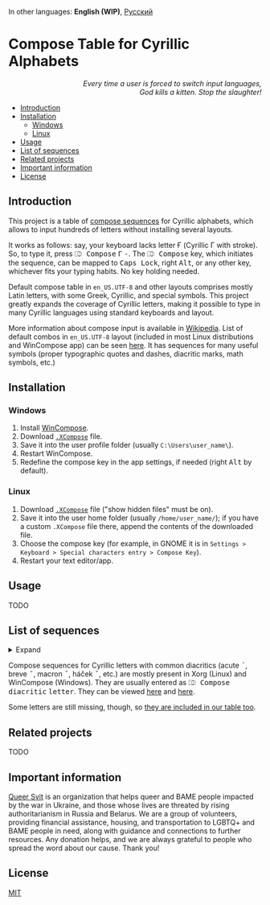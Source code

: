 In other languages: **English (WIP)**, [Русский](README.ru.md)

# Compose Table for Cyrillic Alphabets #

<p align="right">
<i>Every time a user is forced to switch input languages,</br>
God kills a kitten. Stop the slaughter!</i>
</p>

- [Introduction](#introduction)
- [Installation](#installation)
	- [Windows](#windows)
	- [Linux](#linux)
- [Usage](#usage)
- [List of sequences](#list-of-sequences)
- [Related projects](#related-projects)
- [Important information](#important-information)
- [License](#license)

## Introduction ##

This project is a table of [compose sequences](https://en.wikipedia.org/wiki/Compose_key) for Cyrillic alphabets, which allows to input hundreds of letters without installing several layouts.

It works as follows: say, your keyboard lacks letter Ғ (Cyrillic Г with stroke). So, to type it, press <kbd>⎄ Compose</kbd> <kbd>Г</kbd> <kbd>-</kbd>. The <kbd>⎄ Compose</kbd> key, which initiates the sequence, can be mapped to <kbd>Caps Lock</kbd>, right <kbd>Alt</kbd>, or any other key, whichever fits your typing habits. No key holding needed.

Default compose table in `en_US.UTF-8` and other layouts comprises mostly Latin letters, with some Greek, Cyrillic, and special symbols. This project greatly expands the coverage of Cyrillic letters, making it possible to type in many Cyrillic languages using standard keyboards and layout.

More information about compose input is available in [Wikipedia](https://en.wikipedia.org/wiki/Compose_key). List of default combos in `en_US.UTF-8` layout (included in most Linux distributions and WinCompose app) can be seen [here](https://gitlab.freedesktop.org/xorg/lib/libx11/-/blob/master/nls/en_US.UTF-8/Compose.pre). It has sequences for many useful symbols (proper typographic quotes and dashes, diacritic marks, math symbols, etc.)

## Installation ##

### Windows ###

1. Install [WinCompose](https://github.com/samhocevar/wincompose).
2. Download [`.XCompose`](/.XCompose) file.
3. Save it into the user profile folder (usually `C:\Users\user_name\`).
4. Restart WinCompose.
5. Redefine the compose key in the app settings, if needed (right <kbd>Alt</kbd> by default).

### Linux ###

1. Download [`.XCompose`](/.XCompose) file ("show hidden files" must be on).
2. Save it into the user home folder (usually `/home/user_name/`); if you have a custom `.XCompose` file there, append the contents of the downloaded file.
3. Choose the compose key (for example, in GNOME it is in `Settings > Keyboard > Special characters entry > Compose Key`).
4. Restart your text editor/app.

## Usage ##

TODO

## List of sequences ##

<details><summary>Expand</summary>

| Input                                                       | Letter |
| ----------------------------------------------------------- | ------ |
| <kbd>⎄ Compose</kbd> <kbd>г</kbd> <kbd>г</kbd>              | ѕ      |
| <kbd>⎄ Compose</kbd> <kbd>с</kbd> <kbd>5</kbd>              | ѕ      |
| <kbd>⎄ Compose</kbd> <kbd>5</kbd> <kbd>с</kbd>              | ѕ      |
| <kbd>⎄ Compose</kbd> <kbd>е</kbd> <kbd>е</kbd>              | ә      |
| <kbd>⎄ Compose</kbd> <kbd>ё</kbd> <kbd>ё</kbd>              | ӛ      |
| <kbd>⎄ Compose</kbd> <kbd>з</kbd> <kbd>з</kbd>              | ԑ      |
| <kbd>⎄ Compose</kbd> <kbd>м</kbd> <kbd>м</kbd>              | ԝ      |
| <kbd>⎄ Compose</kbd> <kbd>у</kbd> <kbd>у</kbd>              | ү      |
| <kbd>⎄ Compose</kbd> <kbd>ц</kbd> <kbd>ц</kbd>              | џ      |
| <kbd>⎄ Compose</kbd> <kbd>ч</kbd> <kbd>ч</kbd>              | һ      |
| <kbd>⎄ Compose</kbd> <kbd>э</kbd> <kbd>э</kbd>              | є      |
| <kbd>⎄ Compose</kbd> <kbd>є</kbd> <kbd>є</kbd>              | э      |
| <kbd>⎄ Compose</kbd> <kbd>з</kbd> <kbd>3</kbd>              | ӡ      |
| <kbd>⎄ Compose</kbd> <kbd>3</kbd> <kbd>з</kbd>              | ӡ      |
| <kbd>⎄ Compose</kbd> <kbd>о</kbd> <kbd>о</kbd>              | ҩ      |
| <kbd>⎄ Compose</kbd> <kbd>с</kbd> <kbd>о</kbd>              | ҩ      |
| <kbd>⎄ Compose</kbd> <kbd>с</kbd> <kbd>0</kbd>              | ҩ      |
| <kbd>⎄ Compose</kbd> <kbd>0</kbd> <kbd>с</kbd>              | ҩ      |
| <kbd>⎄ Compose</kbd> <kbd>о</kbd> <kbd>0</kbd>              | ҩ      |
| <kbd>⎄ Compose</kbd> <kbd>0</kbd> <kbd>о</kbd>              | ҩ      |
| **Ligatures**                                               |        |
| <kbd>⎄ Compose</kbd> <kbd>а</kbd> <kbd>е</kbd>              | ӕ      |
| <kbd>⎄ Compose</kbd> <kbd>л</kbd> <kbd>ь</kbd>              | љ      |
| <kbd>⎄ Compose</kbd> <kbd>н</kbd> <kbd>г</kbd>              | ҥ      |
| <kbd>⎄ Compose</kbd> <kbd>н</kbd> <kbd>ь</kbd>              | њ      |
| <kbd>⎄ Compose</kbd> <kbd>т</kbd> <kbd>ц</kbd>              | ҵ      |
| **Digraphs**                                                |        |
| <kbd>⎄ Compose</kbd> <kbd>ь</kbd> <kbd>і</kbd>              | ы      |
| <kbd>⎄ Compose</kbd> <kbd>ъ</kbd> <kbd>і</kbd>              | ы      |
| <kbd>⎄ Compose</kbd> <kbd>ь</kbd> <kbd>\|</kbd>             | ы      |
| <kbd>⎄ Compose</kbd> <kbd>ъ</kbd> <kbd>\|</kbd>             | ы      |
| <kbd>⎄ Compose</kbd> <kbd>ь</kbd> <kbd>1</kbd>              | ы      |
| <kbd>⎄ Compose</kbd> <kbd>ъ</kbd> <kbd>1</kbd>              | ы      |
| <kbd>⎄ Compose</kbd> <kbd>¨</kbd> <kbd>ь</kbd> <kbd>і</kbd> | ӹ      |
| <kbd>⎄ Compose</kbd> <kbd>¨</kbd> <kbd>ъ</kbd> <kbd>і</kbd> | ӹ      |
| <kbd>⎄ Compose</kbd> <kbd>"</kbd> <kbd>ь</kbd> <kbd>і</kbd> | ӹ      |
| <kbd>⎄ Compose</kbd> <kbd>"</kbd> <kbd>ъ</kbd> <kbd>і</kbd> | ӹ      |
| <kbd>⎄ Compose</kbd> <kbd>а</kbd> <kbd>\|</kbd>             | аӀ     |
| <kbd>⎄ Compose</kbd> <kbd>а</kbd> <kbd>1</kbd>              | аӀ     |
| <kbd>⎄ Compose</kbd> <kbd>г</kbd> <kbd>\|</kbd>             | гӀ     |
| <kbd>⎄ Compose</kbd> <kbd>г</kbd> <kbd>1</kbd>              | гӀ     |
| <kbd>⎄ Compose</kbd> <kbd>к</kbd> <kbd>\|</kbd>             | кӀ     |
| <kbd>⎄ Compose</kbd> <kbd>к</kbd> <kbd>1</kbd>              | кӀ     |
| <kbd>⎄ Compose</kbd> <kbd>л</kbd> <kbd>\|</kbd>             | лІ     |
| <kbd>⎄ Compose</kbd> <kbd>л</kbd> <kbd>1</kbd>              | лІ     |
| <kbd>⎄ Compose</kbd> <kbd>о</kbd> <kbd>\|</kbd>             | оӀ     |
| <kbd>⎄ Compose</kbd> <kbd>о</kbd> <kbd>1</kbd>              | оӀ     |
| <kbd>⎄ Compose</kbd> <kbd>п</kbd> <kbd>\|</kbd>             | пӀ     |
| <kbd>⎄ Compose</kbd> <kbd>п</kbd> <kbd>1</kbd>              | пӀ     |
| <kbd>⎄ Compose</kbd> <kbd>т</kbd> <kbd>\|</kbd>             | тӀ     |
| <kbd>⎄ Compose</kbd> <kbd>т</kbd> <kbd>1</kbd>              | тӀ     |
| <kbd>⎄ Compose</kbd> <kbd>у</kbd> <kbd>\|</kbd>             | уӀ     |
| <kbd>⎄ Compose</kbd> <kbd>у</kbd> <kbd>1</kbd>              | уӀ     |
| <kbd>⎄ Compose</kbd> <kbd>ф</kbd> <kbd>\|</kbd>             | фӀ     |
| <kbd>⎄ Compose</kbd> <kbd>ф</kbd> <kbd>1</kbd>              | фӀ     |
| <kbd>⎄ Compose</kbd> <kbd>х</kbd> <kbd>\|</kbd>             | хӀ     |
| <kbd>⎄ Compose</kbd> <kbd>х</kbd> <kbd>1</kbd>              | хӀ     |
| <kbd>⎄ Compose</kbd> <kbd>ц</kbd> <kbd>\|</kbd>             | цӀ     |
| <kbd>⎄ Compose</kbd> <kbd>ц</kbd> <kbd>1</kbd>              | цӀ     |
| <kbd>⎄ Compose</kbd> <kbd>ч</kbd> <kbd>\|</kbd>             | чӀ     |
| <kbd>⎄ Compose</kbd> <kbd>ч</kbd> <kbd>1</kbd>              | чӀ     |
| <kbd>⎄ Compose</kbd> <kbd>ш</kbd> <kbd>\|</kbd>             | шІ     |
| <kbd>⎄ Compose</kbd> <kbd>ш</kbd> <kbd>1</kbd>              | шІ     |
| <kbd>⎄ Compose</kbd> <kbd>щ</kbd> <kbd>\|</kbd>             | щІ     |
| <kbd>⎄ Compose</kbd> <kbd>щ</kbd> <kbd>1</kbd>              | щІ     |
| <kbd>⎄ Compose</kbd> <kbd>ы</kbd> <kbd>\|</kbd>             | ыӀ     |
| <kbd>⎄ Compose</kbd> <kbd>ы</kbd> <kbd>1</kbd>              | ыӀ     |
| <kbd>⎄ Compose</kbd> <kbd>\|</kbd> <kbd>У</kbd>             | Іу     |
| <kbd>⎄ Compose</kbd> <kbd>1</kbd> <kbd>У</kbd>              | Іу     |
| <kbd>⎄ Compose</kbd> <kbd>\|</kbd> <kbd>у</kbd>             | Іу     |
| <kbd>⎄ Compose</kbd> <kbd>1</kbd> <kbd>у</kbd>              | Іу     |
| **Palochka**                                                |        |
| <kbd>⎄ Compose</kbd> <kbd>˙</kbd> <kbd>і</kbd>              | Ӏ      |
| <kbd>⎄ Compose</kbd> <kbd>і</kbd> <kbd>˙</kbd>              | Ӏ      |
| <kbd>⎄ Compose</kbd> <kbd>.</kbd> <kbd>і</kbd>              | Ӏ      |
| <kbd>⎄ Compose</kbd> <kbd>і</kbd> <kbd>.</kbd>              | Ӏ      |
| <kbd>⎄ Compose</kbd> <kbd>ь</kbd> <kbd>ы</kbd>              | Ӏ      |
| <kbd>⎄ Compose</kbd> <kbd>ъ</kbd> <kbd>ы</kbd>              | Ӏ      |
| <kbd>⎄ Compose</kbd> <kbd>ы</kbd> <kbd>ь</kbd>              | Ӏ      |
| <kbd>⎄ Compose</kbd> <kbd>ы</kbd> <kbd>ъ</kbd>              | Ӏ      |
| **Letters with dot[s] above, based on и & й**               |        |
| <kbd>⎄ Compose</kbd> <kbd>˙</kbd> <kbd>и</kbd>              | і      |
| <kbd>⎄ Compose</kbd> <kbd>и</kbd> <kbd>˙</kbd>              | і      |
| <kbd>⎄ Compose</kbd> <kbd>.</kbd> <kbd>и</kbd>              | і      |
| <kbd>⎄ Compose</kbd> <kbd>и</kbd> <kbd>.</kbd>              | і      |
| <kbd>⎄ Compose</kbd> <kbd>¨</kbd> <kbd>й</kbd>              | ї      |
| <kbd>⎄ Compose</kbd> <kbd>й</kbd> <kbd>¨</kbd>              | ї      |
| <kbd>⎄ Compose</kbd> <kbd>"</kbd> <kbd>й</kbd>              | ї      |
| <kbd>⎄ Compose</kbd> <kbd>й</kbd> <kbd>"</kbd>              | ї      |
| <kbd>⎄ Compose</kbd> <kbd>˙</kbd> <kbd>й</kbd>              | ј      |
| <kbd>⎄ Compose</kbd> <kbd>й</kbd> <kbd>˙</kbd>              | ј      |
| <kbd>⎄ Compose</kbd> <kbd>.</kbd> <kbd>й</kbd>              | ј      |
| <kbd>⎄ Compose</kbd> <kbd>й</kbd> <kbd>.</kbd>              | ј      |
| **Letters with vertical strokes**                           |        |
| <kbd>⎄ Compose</kbd> <kbd>\|</kbd> <kbd>к</kbd>             | ҝ      |
| <kbd>⎄ Compose</kbd> <kbd>1</kbd> <kbd>к</kbd>              | ҝ      |
| <kbd>⎄ Compose</kbd> <kbd>\|</kbd> <kbd>ч</kbd>             | ҹ      |
| <kbd>⎄ Compose</kbd> <kbd>1</kbd> <kbd>ч</kbd>              | ҹ      |
| **Letters with horizontal strokes**                         |        |
| <kbd>⎄ Compose</kbd> <kbd>-</kbd> <kbd>о</kbd>              | ө      |
| <kbd>⎄ Compose</kbd> <kbd>о</kbd> <kbd>-</kbd>              | ө      |
| <kbd>⎄ Compose</kbd> <kbd>-</kbd> <kbd>г</kbd>              | ғ      |
| <kbd>⎄ Compose</kbd> <kbd>г</kbd> <kbd>-</kbd>              | ғ      |
| <kbd>⎄ Compose</kbd> <kbd>-</kbd> <kbd>к</kbd>              | ҟ      |
| <kbd>⎄ Compose</kbd> <kbd>к</kbd> <kbd>-</kbd>              | ҟ      |
| <kbd>⎄ Compose</kbd> <kbd>-</kbd> <kbd>ү</kbd>              | ұ      |
| <kbd>⎄ Compose</kbd> <kbd>-</kbd> <kbd>у</kbd>              | ұ      |
| <kbd>⎄ Compose</kbd> <kbd>ү</kbd> <kbd>-</kbd>              | ұ      |
| <kbd>⎄ Compose</kbd> <kbd>у</kbd> <kbd>-</kbd>              | ұ      |
| <kbd>⎄ Compose</kbd> <kbd>-</kbd> <kbd>х</kbd>              | ӿ      |
| <kbd>⎄ Compose</kbd> <kbd>х</kbd> <kbd>-</kbd>              | ӿ      |
| <kbd>⎄ Compose</kbd> <kbd>-</kbd> <kbd>е</kbd>              | ҽ      |
| <kbd>⎄ Compose</kbd> <kbd>е</kbd> <kbd>-</kbd>              | ҽ      |
| <kbd>⎄ Compose</kbd> <kbd>-</kbd> <kbd>һ</kbd>              | ћ      |
| <kbd>⎄ Compose</kbd> <kbd>һ</kbd> <kbd>-</kbd>              | ћ      |
| <kbd>⎄ Compose</kbd> <kbd>-</kbd> <kbd>ч</kbd> <kbd>ч</kbd> | ћ      |
| <kbd>⎄ Compose</kbd> <kbd>-</kbd> <kbd>ь</kbd>              | ҍ      |
| <kbd>⎄ Compose</kbd> <kbd>ь</kbd> <kbd>-</kbd>              | ҍ      |
| **Letters with diagonal strokes**                           |        |
| <kbd>⎄ Compose</kbd> <kbd>к</kbd> <kbd>\\</kbd>             | ԟ      |
| <kbd>⎄ Compose</kbd> <kbd>\\</kbd> <kbd>к</kbd>             | ԟ      |
| <kbd>⎄ Compose</kbd> <kbd>р</kbd> <kbd>\\</kbd>             | ҏ      |
| <kbd>⎄ Compose</kbd> <kbd>\\</kbd> <kbd>р</kbd>             | ҏ      |
| **Letters with top left bar**                               |        |
| <kbd>⎄ Compose</kbd> <kbd>7</kbd> <kbd>ь</kbd>              | ъ      |
| <kbd>⎄ Compose</kbd> <kbd>7</kbd> <kbd>ъ</kbd>              | ь      |
| <kbd>⎄ Compose</kbd> <kbd>7</kbd> <kbd>к</kbd>              | ҡ      |
| <kbd>⎄ Compose</kbd> <kbd>7</kbd> <kbd>ы</kbd>              | ꙑ      |
| **Letters with cedilla**                                    |        |
| <kbd>⎄ Compose</kbd> <kbd>,</kbd> <kbd>з</kbd>              | ҙ      |
| <kbd>⎄ Compose</kbd> <kbd>з</kbd> <kbd>,</kbd>              | ҙ      |
| <kbd>⎄ Compose</kbd> <kbd>¸</kbd> <kbd>з</kbd>              | ҙ      |
| <kbd>⎄ Compose</kbd> <kbd>з</kbd> <kbd>¸</kbd>              | ҙ      |
| <kbd>⎄ Compose</kbd> <kbd>,</kbd> <kbd>с</kbd>              | ҫ      |
| <kbd>⎄ Compose</kbd> <kbd>с</kbd> <kbd>,</kbd>              | ҫ      |
| <kbd>⎄ Compose</kbd> <kbd>¸</kbd> <kbd>с</kbd>              | ҫ      |
| <kbd>⎄ Compose</kbd> <kbd>с</kbd> <kbd>¸</kbd>              | ҫ      |
| **Letter with upturn**                                      |        |
| <kbd>⎄ Compose</kbd> <kbd>г</kbd> <kbd>'</kbd>              | ґ      |
| **Letters with descenders to the right**                    |        |
| <kbd>⎄ Compose</kbd> <kbd>т</kbd> <kbd>с</kbd>              | ц      |
| <kbd>⎄ Compose</kbd> <kbd>ш</kbd> <kbd>,</kbd>              | щ      |
| <kbd>⎄ Compose</kbd> <kbd>ж</kbd> <kbd>,</kbd>              | җ      |
| <kbd>⎄ Compose</kbd> <kbd>к</kbd> <kbd>,</kbd>              | қ      |
| <kbd>⎄ Compose</kbd> <kbd>н</kbd> <kbd>,</kbd>              | ң      |
| <kbd>⎄ Compose</kbd> <kbd>х</kbd> <kbd>,</kbd>              | ҳ      |
| <kbd>⎄ Compose</kbd> <kbd>ч</kbd> <kbd>,</kbd>              | ҷ      |
| <kbd>⎄ Compose</kbd> <kbd>г</kbd> <kbd>,</kbd>              | ӷ      |
| <kbd>⎄ Compose</kbd> <kbd>л</kbd> <kbd>,</kbd>              | ԯ      |
| <kbd>⎄ Compose</kbd> <kbd>п</kbd> <kbd>,</kbd>              | ԥ      |
| <kbd>⎄ Compose</kbd> <kbd>т</kbd> <kbd>,</kbd>              | ҭ      |
| <kbd>⎄ Compose</kbd> <kbd>һ</kbd> <kbd>,</kbd>              | ԧ      |
| <kbd>⎄ Compose</kbd> <kbd>'</kbd> <kbd>ч</kbd> <kbd>ч</kbd> | ԧ      |
| <kbd>⎄ Compose</kbd> <kbd>о</kbd> <kbd>,</kbd>              | ԛ      |
| **Letter with descender to the left**                       |        |
| <kbd>⎄ Compose</kbd> <kbd>,</kbd> <kbd>ч</kbd>              | ӌ      |
| **Letters with middle descenders**                          |        |
| <kbd>⎄ Compose</kbd> <kbd>,</kbd> <kbd>ц</kbd>              | џ      |
| <kbd>⎄ Compose</kbd> <kbd>ц</kbd> <kbd>,</kbd>              | џ      |
| <kbd>⎄ Compose</kbd> <kbd>е</kbd> <kbd>,</kbd>              | ҿ      |
| <kbd>⎄ Compose</kbd> <kbd>,</kbd> <kbd>е</kbd>              | ҿ      |
| **Letters with hooks**                                      |        |
| <kbd>⎄ Compose</kbd> <kbd>і</kbd> <kbd>9</kbd>              | ј      |
| <kbd>⎄ Compose</kbd> <kbd>к</kbd> <kbd>5</kbd>              | ӄ      |
| <kbd>⎄ Compose</kbd> <kbd>к</kbd> <kbd>9</kbd>              | ӄ      |
| <kbd>⎄ Compose</kbd> <kbd>к</kbd> <kbd>ј</kbd>              | ӄ      |
| <kbd>⎄ Compose</kbd> <kbd>л</kbd> <kbd>9</kbd>              | ԓ      |
| <kbd>⎄ Compose</kbd> <kbd>л</kbd> <kbd>ј</kbd>              | ԓ      |
| <kbd>⎄ Compose</kbd> <kbd>н</kbd> <kbd>9</kbd>              | ӈ      |
| <kbd>⎄ Compose</kbd> <kbd>н</kbd> <kbd>ј</kbd>              | ӈ      |
| <kbd>⎄ Compose</kbd> <kbd>х</kbd> <kbd>9</kbd>              | ӽ      |
| <kbd>⎄ Compose</kbd> <kbd>х</kbd> <kbd>ј</kbd>              | ӽ      |
| <kbd>⎄ Compose</kbd> <kbd>ғ</kbd> <kbd>9</kbd>              | ӻ      |
| <kbd>⎄ Compose</kbd> <kbd>г</kbd> <kbd>9</kbd>              | ӻ      |
| **Letters with middle hooks**                               |        |
| <kbd>⎄ Compose</kbd> <kbd>г</kbd> <kbd>5</kbd>              | ҕ      |
| <kbd>⎄ Compose</kbd> <kbd>г</kbd> <kbd>ј</kbd>              | ҕ      |
| <kbd>⎄ Compose</kbd> <kbd>п</kbd> <kbd>5</kbd>              | ҧ      |
| <kbd>⎄ Compose</kbd> <kbd>п</kbd> <kbd>ј</kbd>              | ҧ      |
| <kbd>⎄ Compose</kbd> <kbd>ћ</kbd> <kbd>5</kbd>              | ђ      |
| <kbd>⎄ Compose</kbd> <kbd>һ</kbd> <kbd>5</kbd>              | ђ      |
| <kbd>⎄ Compose</kbd> <kbd>һ</kbd> <kbd>ј</kbd>              | ђ      |
| <kbd>⎄ Compose</kbd> <kbd>т</kbd> <kbd>5</kbd>              | ђ      |
| <kbd>⎄ Compose</kbd> <kbd>т</kbd> <kbd>ј</kbd>              | ђ      |
| **Letters with left hooks**                                 |        |
| <kbd>⎄ Compose</kbd> <kbd>9</kbd> <kbd>н</kbd>              | ԩ      |
| <kbd>⎄ Compose</kbd> <kbd>л</kbd> <kbd>н</kbd>              | ԩ      |
| <kbd>⎄ Compose</kbd> <kbd>ј</kbd> <kbd>н</kbd>              | ԩ      |
| **Letters with tails**                                      |        |
| <kbd>⎄ Compose</kbd> <kbd>л</kbd> <kbd>;</kbd>              | ӆ      |
| <kbd>⎄ Compose</kbd> <kbd>м</kbd> <kbd>;</kbd>              | ӎ      |
| <kbd>⎄ Compose</kbd> <kbd>н</kbd> <kbd>;</kbd>              | ӊ      |
| **Letters with multiple diacritics**                        |        |
| <kbd>⎄ Compose</kbd> <kbd>"</kbd> <kbd>-</kbd> <kbd>о</kbd> | ӫ      |
| <kbd>⎄ Compose</kbd> <kbd>-</kbd> <kbd>"</kbd> <kbd>о</kbd> | ӫ      |
| **Letters absent from Macedonian & Serbian Cyrillic**       |        |
| <kbd>⎄ Compose</kbd> <kbd>ј</kbd> <kbd>и</kbd>              | й      |
| <kbd>⎄ Compose</kbd> <kbd>й</kbd> <kbd>о</kbd>              | ё      |
| <kbd>⎄ Compose</kbd> <kbd>ј</kbd> <kbd>о</kbd>              | ё      |
| <kbd>⎄ Compose</kbd> <kbd>й</kbd> <kbd>у</kbd>              | ю      |
| <kbd>⎄ Compose</kbd> <kbd>ј</kbd> <kbd>у</kbd>              | ю      |
| <kbd>⎄ Compose</kbd> <kbd>й</kbd> <kbd>а</kbd>              | я      |
| <kbd>⎄ Compose</kbd> <kbd>ј</kbd> <kbd>а</kbd>              | я      |
| **Currency symbols**                                        |        |
| <kbd>⎄ Compose</kbd> <kbd>=</kbd> <kbd>г</kbd>              | ₴      |
| <kbd>⎄ Compose</kbd> <kbd>г</kbd> <kbd>=</kbd>              | ₴      |
| <kbd>⎄ Compose</kbd> <kbd>=</kbd> <kbd>р</kbd>              | ₽      |
| <kbd>⎄ Compose</kbd> <kbd>р</kbd> <kbd>=</kbd>              | ₽      |
| <kbd>⎄ Compose</kbd> <kbd>=</kbd> <kbd>т</kbd>              | ₮      |
| <kbd>⎄ Compose</kbd> <kbd>т</kbd> <kbd>=</kbd>              | ₮      |
| <kbd>⎄ Compose</kbd> <kbd>_</kbd> <kbd>т</kbd>              | ₸      |
| <kbd>⎄ Compose</kbd> <kbd>т</kbd> <kbd>_</kbd>              | ₸      |
| <kbd>⎄ Compose</kbd> <kbd>_</kbd> <kbd>с</kbd>              | ⃀¹     |
| <kbd>⎄ Compose</kbd> <kbd>с</kbd> <kbd>_</kbd>              | ⃀¹     |

¹: Kyrgyz som (underlined С) was introduced into Unicode in 2021 and is still absent from most fonts.

</details>

Compose sequences for Cyrillic letters with common diacritics (acute <kbd>´</kbd>, breve <kbd>˘</kbd>, macron <kbd>¯</kbd>, háček <kbd>ˇ</kbd>, etc.) are mostly present in Xorg (Linux) and WinCompose (Windows). They are usually entered as <kbd>⎄ Compose</kbd> <kbd>diacritic</kbd> <kbd>letter</kbd>. They can be viewed [here](https://gitlab.freedesktop.org/xorg/lib/libx11/-/blob/master/nls/en_US.UTF-8/Compose.pre#L1559) and [here](https://gitlab.freedesktop.org/xorg/lib/libx11/-/blob/master/nls/en_US.UTF-8/Compose.pre#L4874).

Some letters are still missing, though, so [they are included in our table too](blob/main/.XCompose#L567).

## Related projects ##

TODO

## Important information ##

[Queer Svit](https://queersvit.taplink.ws/) is an organization that helps queer and BAME people impacted by the war in Ukraine, and those whose lives are threated by rising authoritarianism in Russia and Belarus. We are a group of volunteers, providing financial assistance, housing, and transportation to LGBTQ+ and BAME people in need, along with guidance and connections to further resources.
Any donation helps, and we are always grateful to people who spread the word about our cause. Thank you!

## License ##

[MIT](blob/main/LICENSE)
